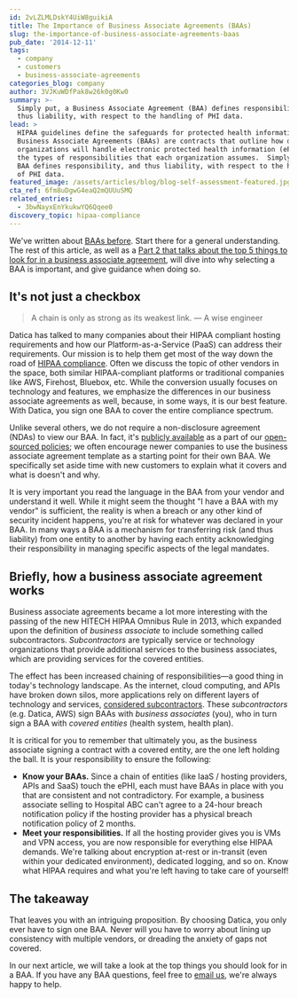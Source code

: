 ```yaml
---
id: 2vLZLMLDskY4UiW8guikiA
title: The Importance of Business Associate Agreements (BAAs)
slug: the-importance-of-business-associate-agreements-baas
pub_date: '2014-12-11'
tags:
  - company
  - customers
  - business-associate-agreements
categories_blog: company
author: 3VJKuWDfPak8w26k0g0Kw0
summary: >-
  Simply put, a Business Associate Agreement (BAA) defines responsibility, and
  thus liability, with respect to the handling of PHI data.
lead: >
  HIPAA guidelines define the safeguards for protected health information (PHI).
  Business Associate Agreements (BAAs) are contracts that outline how different
  organizations will handle electronic protected health information (ePHI) and
  the types of responsibilities that each organization assumes.  Simply put, a
  BAA defines responsibility, and thus liability, with respect to the handling
  of PHI data.
featured_image: /assets/articles/blog/blog-self-assessment-featured.jpg
cta_ref: 6fm8uDgwG4eaQ2mQUUuSMQ
related_entries:
  - 3bwNayxEnYkukwYQ6Qqee0
discovery_topic: hipaa-compliance
---
```

We've written about [BAAs before](https://datica.com/academy/business-associate-agreements/). Start there for a general understanding. The rest of this article, as well as a [Part 2 that talks about the top 5 things to look for in a business associate agreement](https://datica.com/blog/top-5-things-you-find-in-an-ideal-business-associate-agreement/), will dive into why selecting a BAA is important, and give guidance when doing so.

## It's not just a checkbox

>   A chain is only as strong as its weakest link.
>   —  A wise engineer

Datica has talked to many companies about their HIPAA compliant hosting requirements and how our Platform-as-a-Service (PaaS) can address their requirements. Our mission is to help them get most of the way down the road of [HIPAA compliance](https://datica.com/discover/hipaa-compliance/). Often we discuss the topic of other vendors in the space, both similar HIPAA-compliant platforms or traditional companies like AWS, Firehost, Bluebox, etc. While the conversion usually focuses on technology and features, we emphasize the differences in our business associate agreements as well, because, in some ways, it is our best feature. With Datica, you sign one BAA to cover the entire compliance spectrum.

Unlike several others, we do not require a non-disclosure agreement (NDAs) to view our BAA. In fact, it's [publicly available](https://policy.datica.com/#catalyze-hipaa-business-associate-agreement-baa) as a part of our [open-sourced policies](https://catalyzeio.github.io/policies); we often encourage newer companies to use the business associate agreement template as a starting point for their own BAA. We specifically set aside time with new customers to explain what it covers and what is doesn't and why.

It is very important you read the language in the BAA from your vendor and understand it well. While it might seem the thought "I have a BAA with my vendor" is sufficient, the reality is when a breach or any other kind of security incident happens, you're at risk for whatever was declared in your BAA. In many ways a BAA is a mechanism for transferring risk (and thus liability) from one entity to another by having each entity acknowledging their responsibility in managing specific aspects of the legal mandates. 

## Briefly, how a business associate agreement works

Business associate agreements became a lot more interesting with the passing of the new HITECH HIPAA Omnibus Rule in 2013, which expanded upon the definition of _business associate_ to include something called subcontractors. _Subcontractors_ are typically service or technology organizations that provide additional services to the business associates, which are providing services for the covered entities.

The effect has been increased chaining of responsibilities—a good thing in today's technology landscape. As the internet, cloud computing, and APIs have broken down silos, more applications rely on different layers of technology and services, [considered subcontractors](https://datica.com/blog/3-common-misconceptions-about-business-associate-agreements/). These _subcontractors_ (e.g. Datica, AWS) sign BAAs with _business associates_ (you), who in turn sign a BAA with _covered entities_ (health system, health plan).

It is critical for you to remember that ultimately you, as the business associate signing a contract with a covered entity, are the one left holding the ball. It is your responsibility to ensure the following:

- **Know your BAAs.** Since a chain of entities (like IaaS / hosting providers, APIs and SaaS) touch the ePHI, each must have BAAs in place with you that are consistent and not contradictory. For example, a business associate selling to Hospital ABC can't agree to a 24-hour breach notification policy if the hosting provider has a physical breach notification policy of 2 months.
- **Meet your responsibilities.** If all the hosting provider gives you is VMs and VPN access, you are now responsible for everything else HIPAA demands. We're talking about encryption at-rest or in-transit (even within your dedicated environment), dedicated logging, and so on. Know what HIPAA requires and what you're left having to take care of yourself!

## The takeaway

That leaves you with an intriguing proposition. By choosing Datica, you only ever have to sign one BAA. Never will you have to worry about lining up consistency with multiple vendors, or dreading the anxiety of gaps not covered.

In our next article, we will take a look at the top things you should look for in a BAA. If you have any BAA questions, feel free to [email us](mailto:hello@datica.com), we're always happy to help.


  